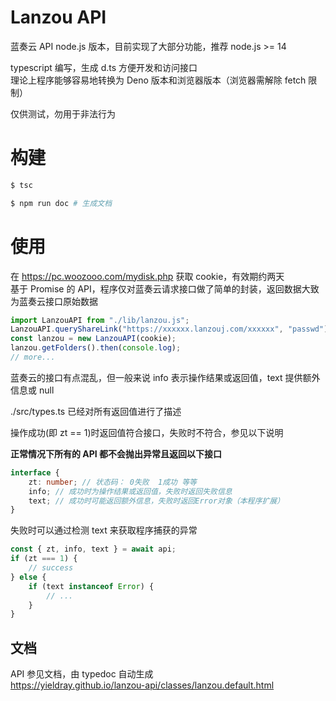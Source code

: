 # Lanzou API

蓝奏云 API node.js 版本，目前实现了大部分功能，推荐 node.js >= 14

typescript 编写，生成 d.ts 方便开发和访问接口  
理论上程序能够容易地转换为 Deno 版本和浏览器版本（浏览器需解除 fetch 限制）

仅供测试，勿用于非法行为

# 构建

```sh
$ tsc

$ npm run doc # 生成文档
```

# 使用

在 https://pc.woozooo.com/mydisk.php 获取 cookie，有效期约两天  
基于 Promise 的 API，程序仅对蓝奏云请求接口做了简单的封装，返回数据大致为蓝奏云接口原始数据

```js
import LanzouAPI from "./lib/lanzou.js";
LanzouAPI.queryShareLink("https://xxxxxx.lanzouj.com/xxxxxx", "passwd").then(console.log);
const lanzou = new LanzouAPI(cookie);
lanzou.getFolders().then(console.log);
// more...
```

蓝奏云的接口有点混乱，但一般来说 info 表示操作结果或返回值，text 提供额外信息或 null

./src/types.ts 已经对所有返回值进行了描述

操作成功(即 zt == 1)时返回值符合接口，失败时不符合，参见以下说明

**正常情况下所有的 API 都不会抛出异常且返回以下接口**

```ts
interface {
    zt: number; // 状态码： 0失败  1成功 等等
    info; // 成功时为操作结果或返回值，失败时返回失败信息
    text; // 成功时可能返回额外信息，失败时返回Error对象（本程序扩展）
}
```

失败时可以通过检测 text 来获取程序捕获的异常

```js
const { zt, info, text } = await api;
if (zt === 1) {
    // success
} else {
    if (text instanceof Error) {
        // ...
    }
}
```

## 文档

API 参见文档，由 typedoc 自动生成  
<https://yieldray.github.io/lanzou-api/classes/lanzou.default.html>
